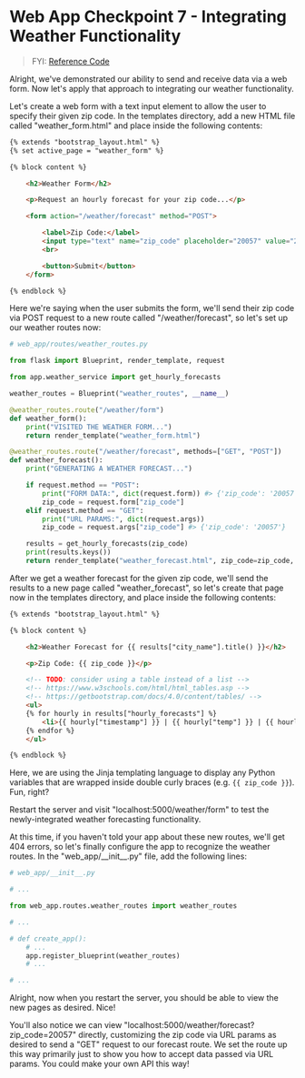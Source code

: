 # Web App Checkpoint 7 - Integrating Weather Functionality

> FYI: [Reference Code](https://github.com/s2t2/daily-briefings-py/pull/1/commits/26299ec21548b3d9465b78e11f8ff5e4e17a77b8)

Alright, we've demonstrated our ability to send and receive data via a web form. Now let's apply that approach to integrating our weather functionality.

Let's create a web form with a text input element to allow the user to specify their given zip code. In the templates directory, add a new HTML file called "weather_form.html" and place inside the following contents:

```html
{% extends "bootstrap_layout.html" %}
{% set active_page = "weather_form" %}

{% block content %}

    <h2>Weather Form</h2>

    <p>Request an hourly forecast for your zip code...</p>

    <form action="/weather/forecast" method="POST">

        <label>Zip Code:</label>
        <input type="text" name="zip_code" placeholder="20057" value="20057">
        <br>

        <button>Submit</button>
    </form>

{% endblock %}
```

Here we're saying when the user submits the form, we'll send their zip code via POST request to a new route called "/weather/forecast", so let's set up our weather routes now:

```py
# web_app/routes/weather_routes.py

from flask import Blueprint, render_template, request

from app.weather_service import get_hourly_forecasts

weather_routes = Blueprint("weather_routes", __name__)

@weather_routes.route("/weather/form")
def weather_form():
    print("VISITED THE WEATHER FORM...")
    return render_template("weather_form.html")

@weather_routes.route("/weather/forecast", methods=["GET", "POST"])
def weather_forecast():
    print("GENERATING A WEATHER FORECAST...")

    if request.method == "POST":
        print("FORM DATA:", dict(request.form)) #> {'zip_code': '20057'}
        zip_code = request.form["zip_code"]
    elif request.method == "GET":
        print("URL PARAMS:", dict(request.args))
        zip_code = request.args["zip_code"] #> {'zip_code': '20057'}

    results = get_hourly_forecasts(zip_code)
    print(results.keys())
    return render_template("weather_forecast.html", zip_code=zip_code, results=results)
```

After we get a weather forecast for the given zip code, we'll send the results to a new page called "weather_forecast", so let's create that page now in the templates directory, and place inside the following contents:

```html
{% extends "bootstrap_layout.html" %}

{% block content %}

    <h2>Weather Forecast for {{ results["city_name"].title() }}</h2>

    <p>Zip Code: {{ zip_code }}</p>

    <!-- TODO: consider using a table instead of a list -->
    <!-- https://www.w3schools.com/html/html_tables.asp -->
    <!-- https://getbootstrap.com/docs/4.0/content/tables/ -->
    <ul>
    {% for hourly in results["hourly_forecasts"] %}
        <li>{{ hourly["timestamp"] }} | {{ hourly["temp"] }} | {{ hourly["conditions"].upper() }}</li>
    {% endfor %}
    </ul>

{% endblock %}
```

Here, we are using the Jinja templating language to display any Python variables that are wrapped inside double curly braces (e.g. `{{ zip_code }}`). Fun, right?

Restart the server and visit "localhost:5000/weather/form" to test the newly-integrated weather forecasting functionality.

At this time, if you haven't told your app about these new routes, we'll get 404 errors, so let's finally configure the app to recognize the weather routes. In the "web_app/\_\_init\_\_.py" file, add the following lines:

```py
# web_app/__init__.py

# ...

from web_app.routes.weather_routes import weather_routes

# ...

# def create_app():
    # ...
    app.register_blueprint(weather_routes)
    # ...

# ...
```

Alright, now when you restart the server, you should be able to view the new pages as desired. Nice!

You'll also notice we can view "localhost:5000/weather/forecast?zip_code=20057" directly, customizing the zip code via URL params as desired to send a "GET" request to our forecast route. We set the route up this way primarily just to show you how to accept data passed via URL params. You could make your own API this way!
